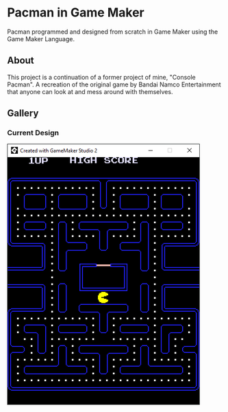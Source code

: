 # Pacman in Game Maker

Pacman programmed and designed from scratch in Game Maker using the Game Maker Language.

## About

This project is a continuation of a former project of mine, "Console Pacman". A recreation of the original game by Bandai Namco Entertainment that anyone can look at and mess around with themselves.

## Gallery

### Current Design

![image](gallery/unknown.png)
